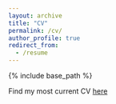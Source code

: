 ```yaml
---
layout: archive
title: "CV"
permalink: /cv/
author_profile: true
redirect_from:
  - /resume
---
```


{% include base_path %}

Find my most current CV [here](https://wolfalders.github.io/CV_may5th_2023.pdf)
